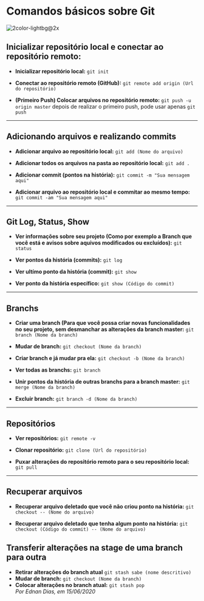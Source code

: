 # Comandos básicos sobre Git

![2color-lightbg@2x](https://user-images.githubusercontent.com/62631162/84719635-3f283480-af52-11ea-8ba2-280851916251.png)

## Inicializar repositório local e conectar ao repositório remoto:

* **Inicializar repositório local:** `git init` <br>

* **Conectar ao repositório remoto (GitHub):** `git remote add origin (Url do repositório)` <br>

* **(Primeiro Push) Colocar arquivos no repositório remoto:** `git push -u origin master` depois de realizar o primeiro push, pode usar apenas `git push` <br>

***

## Adicionando arquivos e realizando commits

* **Adicionar arquivo ao repositório local:** `git add (Nome do arquivo)` <br>

* **Adicionar todos os arquivos na pasta ao repositório local:** `git add .` <br>

* **Adicionar commit (pontos na história):** `git commit -m "Sua mensagem aqui"` <br>

* **Adicionar arquivo ao repositório local e commitar ao mesmo tempo:** `git commit -am "Sua mensagem aqui"` <br>

***

## Git Log, Status, Show

* **Ver informações sobre seu projeto (Como por exemplo a Branch que você está e avisos sobre aquivos modificados ou excluídos):** `git status` <br>

* **Ver pontos da história (commits):** `git log` <br>

* **Ver ultímo ponto da história (commit):** `git show` <br>

* **Ver ponto da história específico:** `git show (Código do commit)` <br>

***

## Branchs

* **Criar uma branch (Para que você possa criar novas funcionalidades no seu projeto, sem desmanchar as alterações da branch master:** `git branch (Nome da branch)` <br>

* **Mudar de branch:** `git checkout (Nome da branch)` <br>

* **Criar branch e já mudar pra ela:** `git checkout -b (Nome da branch)` <br>

* **Ver todas as branchs:** `git branch` <br>

* **Unir pontos da história de outras branchs para a branch master:** `git merge (Nome da branch)` <br>

* **Excluir branch:** `git branch -d (Nome da branch)` <br>

***

## Repositórios

* **Ver repositórios:** `git remote -v` <br>

* **Clonar repositório:** `git clone (Url do repositório)` <br>

* **Puxar alterações do repositório remoto para o seu repositório local:** `git pull` <br>

***

## Recuperar arquivos

* **Recuperar arquivo deletado que você não criou ponto na história:** `git checkout -- (Nome do arquivo)` <br>

* **Recuperar arquivo deletado que tenha algum ponto na história:** `git checkout (Código do commit) -- (Nome do arquivo)` <br>

## Transferir alterações na stage de uma branch para outra
* **Retirar alterações do branch atual** `git stash sabe (nome descritivo)` <BR>
* **Mudar de branch:** `git checkout (Nome da branch)` <br>
* **Colocar alterações no branch atual:** `git stash pop` <br>
*Por Ednan Dias, em 15/06/2020*
